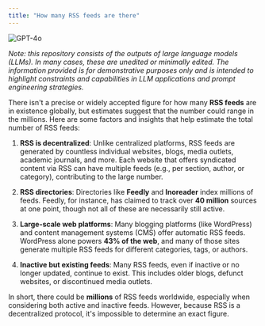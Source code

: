```yaml
---
title: "How many RSS feeds are there"
---
```

![GPT-4o](https://img.shields.io/badge/GPT--4o-3333FF?style=for-the-badge&logo=openai&logoColor=white)



*Note: this repository consists of the outputs of large language models (LLMs). In many cases, these are unedited or minimally edited. The information provided is for demonstrative purposes only and is intended to highlight constraints and capabilities in LLM applications and prompt engineering strategies.*


There isn't a precise or widely accepted figure for how many **RSS feeds** are in existence globally, but estimates suggest that the number could range in the millions. Here are some factors and insights that help estimate the total number of RSS feeds:

1. **RSS is decentralized**: Unlike centralized platforms, RSS feeds are generated by countless individual websites, blogs, media outlets, academic journals, and more. Each website that offers syndicated content via RSS can have multiple feeds (e.g., per section, author, or category), contributing to the large number.

2. **RSS directories**: Directories like **Feedly** and **Inoreader** index millions of feeds. Feedly, for instance, has claimed to track over **40 million** sources at one point, though not all of these are necessarily still active.

3. **Large-scale web platforms**: Many blogging platforms (like WordPress) and content management systems (CMS) offer automatic RSS feeds. WordPress alone powers **43% of the web**, and many of those sites generate multiple RSS feeds for different categories, tags, or authors.

4. **Inactive but existing feeds**: Many RSS feeds, even if inactive or no longer updated, continue to exist. This includes older blogs, defunct websites, or discontinued media outlets.

In short, there could be **millions** of RSS feeds worldwide, especially when considering both active and inactive feeds. However, because RSS is a decentralized protocol, it's impossible to determine an exact figure.